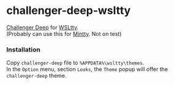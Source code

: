challenger-deep-wsltty
==========

[Challenger Deep](https://challenger-deep-theme.github.io/) for [WSLtty](https://github.com/mintty/wsltty).  
(Probably can use this for [Mintty](https://github.com/mintty/mintty). Not on test)

### Installation

Copy `challenger-deep` file to `%APPDATA%\wsltty\themes`.  
In the `Option` menu, section `Looks`, the `Theme` popup will offer the `challenger-deep` theme.
